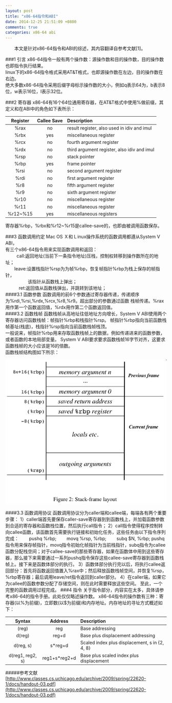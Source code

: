 ```yaml
---
layout: post
title: "x86-64指令和ABI"
date: 2014-12-25 21:51:09 +0800
comments: true
categories: x86-64 abi
---
```


&emsp;&emsp;本文是针对x86-64指令和ABI的综述，其内容翻译自参考文献[1]。  

###1 引言
x86-64指令一般有两个操作数：源操作数和目的操作数，目的操作数也即指令执行结果。  
linux下的x86-64指令格式采用AT&T格式，也即源操作数在左边，目的操作数在右边。  
绝大多数x86-64指令采用后缀字母标示操作数的大小，例如q表示64为，b表示8位，w表示16位，l表示32位。  

###2 寄存器
x86-64有16个64位通用寄存器，在AT&T格式中使用%做前缀，其定义和在ABI中的角色如下表所示：  
  
| Register      | Callee Save   |                 Description                 |  
|:-------------:|:-------------:|:--------------------------------------------|  
| %rax          | no            | result register, also used in idiv and imul |  
| %rbx          | yes           | miscellaneous register                      |  
| %rcx          | no            | fourth argument register                    |  
| %rdx          | no            | third argument register, also idiv and imul |  
| %rsp          | no            | stack pointer                               |  
| %rbp          | yes           | frame pointer                               |  
| %rsi          | no            | second argument register                    |  
| %rdi          | no            | first argument register                     |  
| %r8           | no            | fifth argument register                     |  
| %r9           | no            | sixth argument register                     |  
| %r10          | no            | miscellaneous register                      |  
| %r11          | no            | miscellaneous register                      |  
| %r12~%15      | yes           | miscellaneous registers                     |  
  
寄存器%rbp，%rbx和%r12~%r15是callee-save的，也即由被调用函数保存。  

###3 函数调用约定
Mac OS Ｘ和Ｌinux操作系统的函数调用都遵从System V ABI，  
有三个x86-64指令用来实现函数调用和返回：  
&emsp;&emsp;&ensp;call:返回地址(当前下一条指令地址)压栈，控制权转移到操作数所在的地址；  
&emsp;&emsp;leave:设置栈指针%rsp为为帧%rbp，恢复帧指针%rbp为栈上保存的帧指针，  
&emsp;&emsp;&ensp;&ensp;&ensp;&ensp;&ensp;&ensp;该指针从函数栈上弹出；  
&emsp;&emsp;&ensp;&ensp;ret:返回值从函数栈弹出，并跳转到该地址；  
####3.1 函数参数
函数调用的前6个参数通过寄存器传递，传递顺序为%rdi,%rsi,%rdx,%rcx,%r8,%r9。超出部分的参数通过函数
栈帧传递。%rax用作第一个函数返回值，%rdx用作第二个函数返回值。  
####3.2 函数栈帧
函数栈帧从高地址往低地址方向增长，System V ABI使用两个寄存器访问函数栈帧：帧指针%rbp和栈指针%rsp。
帧指针%rbp指向当前函数栈帧基址(栈底)，栈指针%rsp指向当前函数栈帧栈顶。  
一般说来，帧指针%rbp用来存取函数栈帧上的数据，例如传递进来的函数参数，或者函数的本地局部变量。
System V ABI要求要求函数栈帧16字节对齐，这要求函数栈帧的大小应该是16的倍数。  
函数栈帧结构图如下所示：  
<p align="center">
  <img src="/images/2014-12-25-x86-64zhi-ling-he-abi-stack-frame.png" alt="stack-frame"/>
</p>
####3.3 函数调用协议
函数调用协议分为caller端和callee端，每端各有两个重要步骤：  
1）caller端首先要保存caller-save寄存器到到函数栈上，并加载函数参数到合适的寄存器和函数栈位置，然后执行call指令；  
2）call指令使得程序控制转向callee函数，该函数首先需要执行链接和初始化任务，这些任务由以下指令序列完成：  
&ensp;&ensp;&ensp;&ensp;pushq %rbp;  
&ensp;&ensp;&ensp;&ensp;movq %rsp, %rbp;  
&ensp;&ensp;&ensp;&ensp;subq $N, %rbp;  
pushq指令用来保存帧指针，movq指令初始化帧指针为当前栈指针，subq指令为callee函数分配栈空间；对于callee-save的那些寄存器，如果在函数体中用到这些寄存器，那么接下来需要通过一系列pushq指令保存这些callee-save寄存器到函数栈帧上。接下来是函数体部分的执行。  
3）函数体部分执行完以后，将执行callee返回部分：首先将函数返回值置入%rax中；然后释放函数栈帧空间，并恢复%rsp，%rbp寄存器；最后调用leave/ret指令返回到caller部分。  
4）在caller端，如果它为callee的函数参数分配了存储空间，则在此时需要释放这些空间。  
至此，一个完整的函数调用过程完成。  
###4 指令
关于指令部分，内容实在太多，具体请参考x86-64的指令手册。此处仅仅略述操作数。
x86-64指令的操作数有三种：寄存器(以%为前缀)，立即数(以$为前缀)和内存地址。内存地址的寻址方式概述如下：
  
| Syntax          | Address       |                 Description                    |  
|:---------------:|:-------------:|:-----------------------------------------------|  
| (reg)           | reg           | Base addressing                                |  
| d(reg)          | reg+d         | Base plus displacement addressing              |  
| d(reg, s)       | s*reg+d       | Scaled index plus displacement, s in {2, 4, 8} |  
| d(reg1, reg2, s)| reg1+s*reg2+d | Base plus scaled index plus displacement       |  
  

#####参考文献
[http://www.classes.cs.uchicago.edu/archive/2009/spring/22620-1/docs/handout-03.pdf](http://www.classes.cs.uchicago.edu/archive/2009/spring/22620-1/docs/handout-03.pdf)  

